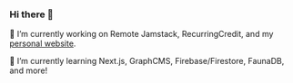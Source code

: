 ### Hi there 👋

🔭 I’m currently working on Remote Jamstack, RecurringCredit, and my [personal website](https://chrishrtmn.com).

🌱 I’m currently learning Next.js, GraphCMS, Firebase/Firestore, FaunaDB, and more!
